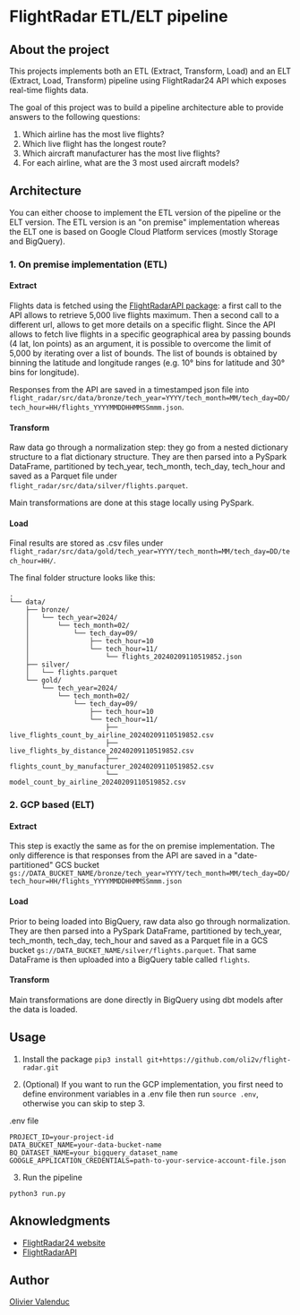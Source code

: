 # FlightRadar ETL/ELT pipeline
## About the project
This projects implements both an ETL (Extract, Transform, Load) and an ELT (Extract, Load, Transform) pipeline using FlightRadar24 API which exposes real-time flights data.

The goal of this project was to build a pipeline architecture able to provide answers to the following questions:
1. Which airline has the most live flights?
2. Which live flight has the longest route?
3. Which aircraft manufacturer has the most live flights?
4. For each airline, what are the 3 most used aircraft models?

## Architecture
You can either choose to implement the ETL version of the pipeline or the ELT version. The ETL version is an "on premise" implementation whereas the ELT one is based on Google Cloud Platform services (mostly Storage and BigQuery).

### 1. On premise implementation (ETL)
#### Extract
Flights data is fetched using the [FlightRadarAPI package](https://github.com/JeanExtreme002/FlightRadarAPI/tree/main/python): a first call to the API allows to retrieve 5,000 live flights maximum. Then a second call to a different url, allows to get more details on a specific flight. Since the API allows to fetch live flights in a specific geographical area by passing bounds (4 lat, lon points) as an argument, it is possible to overcome the limit of 5,000 by iterating over a list of bounds. The list of bounds is obtained by binning the latitude and longitude ranges (e.g. 10° bins for latitude and 30° bins for longitude).

Responses from the API are saved in a timestamped json file into `flight_radar/src/data/bronze/tech_year=YYYY/tech_month=MM/tech_day=DD/tech_hour=HH/flights_YYYYMMDDHHMMSSmmm.json`.

#### Transform
Raw data go through a normalization step: they go from a nested dictionary structure to a flat dictionary structure. They are then parsed into a PySpark DataFrame, partitioned by tech_year, tech_month, tech_day, tech_hour and saved as a Parquet file under `flight_radar/src/data/silver/flights.parquet`.

Main transformations are done at this stage locally using PySpark.

#### Load
Final results are stored as .csv files under `flight_radar/src/data/gold/tech_year=YYYY/tech_month=MM/tech_day=DD/tech_hour=HH/`.

The final folder structure looks like this:
```
.
└── data/
    ├── bronze/
    │   └── tech_year=2024/
    │       └── tech_month=02/
    │           └── tech_day=09/
    │               ├── tech_hour=10
    │               └── tech_hour=11/
    │                   └── flights_20240209110519852.json
    ├── silver/
    │   └── flights.parquet
    └── gold/
        └── tech_year=2024/
            └── tech_month=02/
                └── tech_day=09/
                    ├── tech_hour=10
                    └── tech_hour=11/
                        ├── live_flights_count_by_airline_20240209110519852.csv
                        ├── live_flights_by_distance_20240209110519852.csv
                        ├── flights_count_by_manufacturer_20240209110519852.csv
                        └── model_count_by_airline_20240209110519852.csv
```

### 2. GCP based (ELT)
#### Extract
This step is exactly the same as for the on premise implementation. The only difference is that responses from the API are saved in a "date-partitioned" GCS bucket `gs://DATA_BUCKET_NAME/bronze/tech_year=YYYY/tech_month=MM/tech_day=DD/tech_hour=HH/flights_YYYYMMDDHHMMSSmmm.json`

#### Load
Prior to being loaded into BigQuery, raw data also go through normalization. They are then parsed into a PySpark DataFrame, partitioned by tech_year, tech_month, tech_day, tech_hour and saved as a Parquet file in a GCS bucket `gs://DATA_BUCKET_NAME/silver/flights.parquet`. That same DataFrame is then uploaded into a BigQuery table called `flights`.

#### Transform
Main transformations are done directly in BigQuery using dbt models after the data is loaded.

## Usage
1. Install the package
```pip3 install git+https://github.com/oli2v/flight-radar.git```

2. (Optional) If you want to run the GCP implementation, you first need to define environment variables in a .env file then run `source .env`, otherwise you can skip to step 3.

.env file
```
PROJECT_ID=your-project-id
DATA_BUCKET_NAME=your-data-bucket-name
BQ_DATASET_NAME=your_bigquery_dataset_name
GOOGLE_APPLICATION_CREDENTIALS=path-to-your-service-account-file.json
```

3. Run the pipeline

`python3 run.py`

## Aknowledgments

- [FlightRadar24 website](https://www.flightradar24.com/)
- [FlightRadarAPI](https://github.com/JeanExtreme002/FlightRadarAPI/tree/main/python)

## Author

[Olivier Valenduc](https://github.com/oli2v)